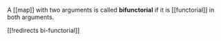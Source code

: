 A [[map]] with two arguments is called **bifunctorial** if it is [[functorial]] in both arguments.

[[!redirects bi-functorial]]